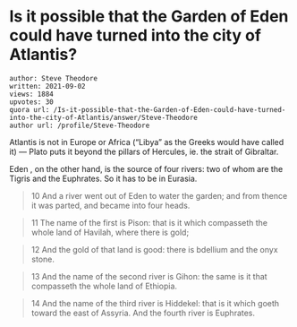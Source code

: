 # Is it possible that the Garden of Eden could have turned into the city of Atlantis?

	author: Steve Theodore
	written: 2021-09-02
	views: 1884
	upvotes: 30
	quora url: /Is-it-possible-that-the-Garden-of-Eden-could-have-turned-into-the-city-of-Atlantis/answer/Steve-Theodore
	author url: /profile/Steve-Theodore


Atlantis is not in Europe or Africa (“Libya” as the Greeks would have called it) — Plato puts it beyond the pillars of Hercules, ie. the strait of Gibraltar.

Eden , on the other hand, is the source of four rivers: two of whom are the Tigris and the Euphrates. So it has to be in Eurasia.

> 10 And a river went out of Eden to water the garden; and from thence it was parted, and became into four heads.

> 11 The name of the first is Pison: that is it which compasseth the whole land of Havilah, where there is gold;

> 12 And the gold of that land is good: there is bdellium and the onyx stone.

> 13 And the name of the second river is Gihon: the same is it that compasseth the whole land of Ethiopia.

> 14 And the name of the third river is Hiddekel: that is it which goeth toward the east of Assyria. And the fourth river is Euphrates.

